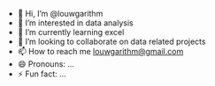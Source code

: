 - 👋 Hi, I’m @louwgarithm
- 👀 I’m interested in data analysis
- 🌱 I’m currently learning excel
- 💞️ I’m looking to collaborate on data related projects
- 📫 How to reach me louwgarithm@gmail.com
- 😄 Pronouns: ...
- ⚡ Fun fact: ...

<!---
louwgarithm/louwgarithm is a ✨ special ✨ repository because its `README.md` (this file) appears on your GitHub profile.
You can click the Preview link to take a look at your changes.
--->
